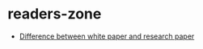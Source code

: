 # readers-zone

* [Difference between white paper and research paper](https://engineeringcopywriter.com/what-is-the-difference-between-white-papers-and-research-papers/)
